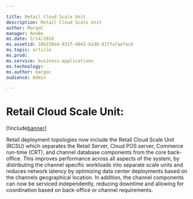 ```yaml
---

title: Retail Cloud Scale Unit 
description: Retail Cloud Scale Unit 
author: MargoC
manager: AnnBe
ms.date: 5/14/2018
ms.assetid: 18b230e4-931f-4843-b1d6-81ffa7aefecb
ms.topic: article
ms.prod: 
ms.service: business-applications
ms.technology: 
ms.author: margoc
audience: Admin

---
```

#  Retail Cloud Scale Unit:


[!include[banner](../../../../includes/banner.md)]

Retail deployment topologies now include the Retail Cloud Scale Unit (RCSU)
which separates the Retail Server, Cloud POS server, Commerce run-time (CRT),
and channel database components from the core back-office. This improves
performance across all aspects of the system, by distributing the channel
specific workloads into separate scale units and reduces network latency by
optimizing data center deployments based on the channels geographical location.
In addition, the channel components can now be serviced independently, reducing
downtime and allowing for coordination based on back-office or channel
requirements.
